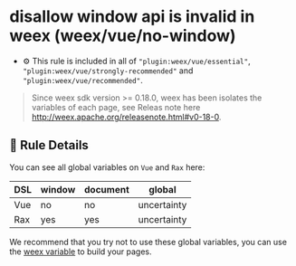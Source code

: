 # disallow window api is invalid in weex (weex/vue/no-window)

- :gear: This rule is included in all of `"plugin:weex/vue/essential"`, `"plugin:weex/vue/strongly-recommended"` and `"plugin:weex/vue/recommended"`.

> Since weex sdk version >= 0.18.0, weex has been isolates the variables of each page, see Releas note here http://weex.apache.org/releasenote.html#v0-18-0.


## :book: Rule Details
You can see all global variables on `Vue` and `Rax` here:

| DSL | window | document | global |
| --- | --- | --- | --- |
| Vue | no | no | uncertainty |
| Rax | yes | yes | uncertainty |

We recommend that you try not to use these global variables, you can use the [weex variable](http://weex.apache.org/references/weex-variable.html) to build your pages.